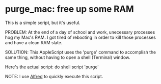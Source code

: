 # purge_mac: free up some RAM

This is a simple script, but it's useful.  

PROBLEM: 
At the end of a day of school and work, unecessary processes hog my Mac's RAM.  I got tired of rebooting in order to kill those processes and have a clean RAM slate.

SOLUTION: 
This AppleScript uses the 'purge' command to accomplish the same thing, without having to open a shell (Terminal) window.

Here's the actual script:
do shell script 'purge'

NOTE: I use [Alfred](http://www.alfredapp.com/) to quickly execute this script.